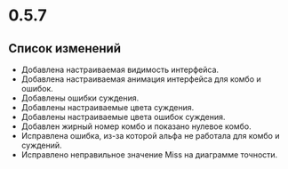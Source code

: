 # 0.5.7

## Список изменений

- Добавлена настраиваемая видимость интерфейса.
- Добавлена настраиваемая анимация интерфейса для комбо и ошибок.
- Добавлены ошибки суждения.
- Добавлены настраиваемые цвета суждения.
- Добавлены настраиваемые цвета ошибок суждения.
- Добавлен жирный номер комбо и показано нулевое комбо.
- Исправлена ошибка, из-за которой альфа не работала для комбо и суждений.
- Исправлено неправильное значение Miss на диаграмме точности.
